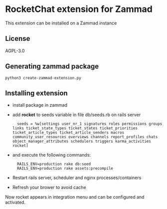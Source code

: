 # RocketChat extension for Zammad

This extension can be installed on a Zammad instance

## License

AGPL-3.0

## Generating zammad package

    python3 create-zammad-extension.py

## Installing extension

* install package in zammad
* add **rocket** to seeds variable in file db/seeds.rb on rails server

        seeds = %w[settings user_nr_1 signatures roles permissions groups links ticket_state_types ticket_states ticket_priorities ticket_article_types ticket_article_senders macros community_user_resources overviews channels report_profiles chats object_manager_attributes schedulers triggers karma_activities rocket]

* and execute the following commands:

        RAILS_ENV=production rake db:seed
        RAILS_ENV=production rake assets:precompile

* Restart rails server, scheduler and nginx processes/containers
* Refresh your brower to avoid cache

Now rocket appears in integration menu and can be configured and activated.
